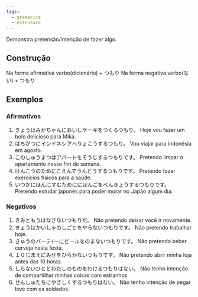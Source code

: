 ```yaml
---
tags:
  - gramatica
  - estrutura
---
```

Demonstra pretensão/intenção de fazer algo.

## Construção

Na forma afirmativa verbo(dicionário) + つもり
Na forma negativa verbo(ない) + つもり

## Exemplos

### Afirmativos

1. きょうはみかちゃんにおいしケーキをつくるつもり。
	Hoje vou fazer um bolo delicioso para Mika.
2. はちがつにインドネシアへりょこうするつもり。
	Vou viajar para indonésia em agosto.
3. このしゅうまつはアパートをそうじするつもりです。
	Pretendo limpar o apartamento nesse fim de semana.
4. けんこうのためにこえんでうんどうするつもりです。
	Pretendo fazer exercícios físicos para a saúde.
5. いつかにほんにすむためににほんごをべんきょうするつもりです。
	Pretendo estudar japonês para poder morar no Japão algum dia.
### Negativos

1. きみともうはなさないつもりだ。
	Não pretendo deixar você ir novamente.
2. きょうはかいしゃのしごとをやらないつもりです。
	Não pretendo trabalhar hoje.
3. きゅうのバーテｲーにビールをのまないつもりです。
	Não pretendo beber cerveja nesta festa.
4. １０じまえにみせをひらかないつもりです。
	Não pretendo abrir minha loja antes das 10 horas.
5. しらないひととわたしのものをわけるつもりはない。
	Não tenho intenção de compartilhar minhas coisas com estranhos.
6. せんしゅたちにやさしくするつもりはない。
	Não tenho intenção de pegar leve com os soldados.